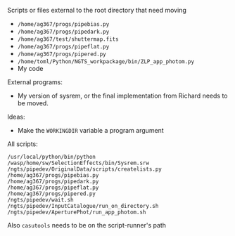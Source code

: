 Scripts or files external to the root directory that need moving

* `/home/ag367/progs/pipebias.py`
* `/home/ag367/progs/pipedark.py`
* `/home/ag367/test/shuttermap.fits`
* `/home/ag367/progs/pipeflat.py`
* `/home/ag367/progs/pipered.py`
* `/home/toml/Python/NGTS_workpackage/bin/ZLP_app_photom.py`
* My code


External programs:

* My version of sysrem, or the final implementation from Richard needs to be moved.

Ideas:

* Make the `WORKINGDIR` variable a program argument

All scripts:

```
/usr/local/python/bin/python
/wasp/home/sw/SelectionEffects/bin/Sysrem.srw
/ngts/pipedev/OriginalData/scripts/createlists.py
/home/ag367/progs/pipebias.py
/home/ag367/progs/pipedark.py
/home/ag367/progs/pipeflat.py
/home/ag367/progs/pipered.py
/ngts/pipedev/wait.sh 
/ngts/pipedev/InputCatalogue/run_on_directory.sh
/ngts/pipedev/AperturePhot/run_app_photom.sh
```

Also `casutools` needs to be on the script-runner's path
